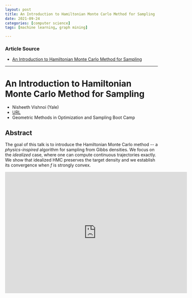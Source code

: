 ```yaml
---
layout: post
title: An Introduction to Hamiltonian Monte Carlo Method for Sampling
date: 2021-09-24
categories: [computer science]
tags: [machine learning, graph mining]

---
```


### Article Source

* [An Introduction to Hamiltonian Monte Carlo Method for Sampling](https://www.youtube.com/watch?v=k5bQnPtX3wY)


---

# An Introduction to Hamiltonian Monte Carlo Method for Sampling

* Nisheeth Vishnoi (Yale)
* [URL](https://simons.berkeley.edu/talks/tbd-340)
* Geometric Methods in Optimization and Sampling Boot Camp

## Abstract

The goal of this talk is to introduce the Hamiltonian Monte Carlo method -- a *physics-inspired* algorithm for sampling from Gibbs densities. We focus on the *idealized* case, where one can compute continuous trajectories exactly. We show that idealized HMC preserves the target density and we establish its convergence when *f* is strongly convex.


<iframe width="600" height="400" src="https://www.youtube.com/embed/efqGwPDnlQY" title="YouTube video player" frameborder="0" allow="accelerometer; autoplay; clipboard-write; encrypted-media; gyroscope; picture-in-picture" allowfullscreen></iframe>